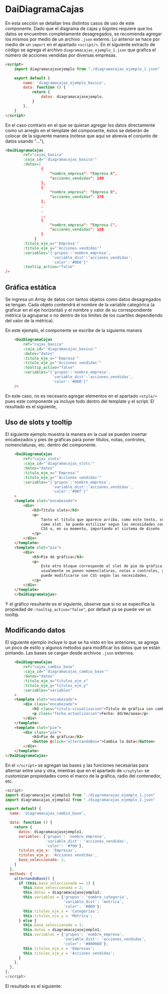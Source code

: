 
# DaiDiagramaCajas

En esta sección se detallan tres distintos casos de uso de este componente. Dado que el diagrama de cajas y bigotes requiere 
que los datos se encuentren completamente desagregados, se recomienda agregar los mismos por medio de un archivo `.json`
externo. Lo anterior se hace por medio de un `import` en el apartado `<script/>`. En el siguiente extracto
de código se agrega el archivo `diagramacajas_ejemplo_1.json` que grafica el número de acciones vendidas
por diversas empresas.

```HTML
<script>
    import diagramacajasejemplo from "./diagramacajas_ejemplo_1.json"

    export default {
        name: 'diagramacajas_ejemplo_basico',
        data: function () {
            return {
                datos: diagramacajasejemplo,
            }
        },
    }
</script>
```
En el caso contrario en el que se quieran agregar los datos directamente como un arreglo en el
template del componente, éstos se deberán de colocar de la siguiente manera (nótese que aquí se
abrevia el conjunto de datos usando "..."),

```HTML 
<DaiDiagramaCajas
        ref="cajas_basica"
        :caja_id="'diagramacajas_basica'"
        :datos=[
                {
                    "nombre_empresa": "Empresa A",
                    "acciones_vendidas": 180
                },
                {
                    "nombre_empresa": "Empresa B",
                    "acciones_vendidas": 178
                },
                .
                .
                .,
                {
                    "nombre_empresa": "Empresa C",
                    "acciones_vendidas": 120
                }
             ]
        :titulo_eje_x="'Empresa'"
        :titulo_eje_y="'Acciones vendidas'"
        :variables="{'grupos':'nombre_empresa',
                     'variable_dist':'acciones_vendidas',
                     'color':'#000'}"
        :tooltip_activo="false"
/>
```

## Gráfica estática
Se ingresa un _Array_ de datos con tantos objetos como datos desagregados se tengan. Cada objeto contendrá el nombre de 
la variable categórica (a graficar en el eje horizontal) y el nombre y valor de su correspondiente métrica (a agruparse o 
no dentro de los límites de los cuartiles dependiendo del valor de la métrica).

En este ejemplo, el componente se escribe de la siguiente manera

```HTML 
    <DaiDiagramaCajas
        ref="cajas_basica"
        :caja_id="'diagramacajas_basica'"
        :datos="datos"
        :titulo_eje_x="'Empresa'"
        :titulo_eje_y="'Acciones vendidas'"
        :tooltip_activo="false"
        :variables="{'grupos':'nombre_empresa',
                     'variable_dist':'acciones_vendidas',
                     'color':'#000'}"
    />
```

En este caso, no es necesario agregar elementos en el apartado `<style/>` pues este componente 
ya incluye todo dentro del template y el script. El resultado es el siguiente,

<diagrama-cajas-ejemplo-basico/>

## Uso de slots y tooltip

El siguiente ejemplo muestra la manera en la cual se pueden insertar encabezados y pies de gráficas para poner títulos, notas, controles, nomenclaturas, etc. dentro del componente.

```HTML
    <DaiDiagramaCajas
        ref="cajas_slots"
        :caja_id="'diagramacajas_slots'"
        :datos="datos"
        :titulo_eje_x="'Empresa'"
        :titulo_eje_y="'Acciones vendidas'"
        :variables="{'grupos':'nombre_empresa',
                     'variable_dist':'acciones_vendidas',
                     'color':'#00f'}"
    >
    <template slot="encabezado">
        <div>
            <h3>Título slots</h3>
            <p>
                Tanto el título que aparece arriba, como este texto, se integran
                como slot. Se puede estilizar segun las necesidades con un poco de
                CSS o, en su momento, importando el sistema de diseño
            </p>
        </div>
    </template>
    <template slot="pie">
        <div>
            <h3>Pie de gráfica</h3>
            <p>
                Este otro bloque corresponde al slot de pie de gráfica, en donde
                usualmente se ponen nomenclaturas, notas o controles, y también
                puede modificarse con CSS según las necesidades.
            </p>
        </div>
    </template>
    </DaiDiagramaCajas>
```

Y el gráfico resultante es el siguiente, observe que si no se especifica la propiedad de `:tooltip_activo="false"`, 
por default ya se puede ver un tooltip.

<diagrama-cajas-ejemplo-slots-tooltip/>

## Modificando datos

El siguiente ejemplo incluye lo que se ha visto en los anteriores, se agrega un poco de estilo y algunos métodos para 
modificar los datos que se están pintando. Las bases se cargan desde archivos `.json` externos. 

```HTML
    <DaiDiagramaCajas
        ref="cajas_cambio_base"
        :caja_id="'diagramacajas_cambio_base'"
        :datos="datos"
        :titulo_eje_x="titulos_eje_x"
        :titulo_eje_y="titulos_eje_y"
        :variables="variables"
    >
    <template slot="encabezado">
        <div class="encabezado">
            <h3 class="titulo-visualizacion">Título de gráfica con cambio de datos</h3>
            <p class="fecha-actualizacion">Fecha: dd/mm/aaaa</p>
        </div>
    </template>
    <template slot="pie">
        <div class="pie">
            <h3>Pie de gráfica</h3>
            <button @click="alternandoBase">Cambia la data</button>
        </div>
    </template>
</DaiDiagramaCajas>
```

En el `</script>` se agregan las bases y las funciones necesarias para alternar entre una y otra, mientras que en el 
apartado de `</sytyle>` se customizan propiedades como el marco de la gráfica, radio del contenedor, etc.

``` Javascript
<script>
import diagramacajas_ejemplo1 from "./diagramacajas_ejemplo_1.json"
import diagramacajas_ejemplo2 from "./diagramacajas_ejemplo_2.json"

export default {
  name: 'diagramacajas_cambio_base',

  data: function () {
    return {
      datos: diagramacajasejemplo1,
      variables: {'grupos': 'nombre_empresa', 
                  'variable_dist': 'acciones_vendidas',
                  'color': '#f00'},
      titulos_eje_x: 'Empresas',
      titulos_eje_y: 'Acciones vendidas',
      base_seleccionada: 1,
    }
  },
  methods: {
    alternandoBase() {
      if (this.base_seleccionada == 1) {
        this.base_seleccionada = 2;
        this.datos = diagramacajasejemplo2;
        this.variables = {'grupos': 'nombre_categoria',
                          'variable_dist': 'metrica',
                          'color': '#800'};
        this.titulos_eje_x = 'Categorías';
        this.titulos_eje_y = 'Métrica';
      } else {
        this.base_seleccionada = 1;
        this.datos = diagramacajasejemplo1;
        this.variables = {'grupos': 'nombre_empresa',
                          'variable_dist': 'acciones_vendidas',
                          'color': '#800080'};
        this.titulos_eje_x = 'Empresas';
        this.titulos_eje_y = 'Acciones vendidas';
      }
    },
  },
};
</script>
```

El resultado es el siguiente:

<diagrama-cajas-ejemplo-cambiando-base/>




